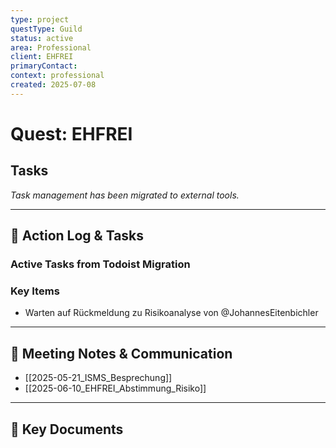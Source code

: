 ```yaml
---
type: project
questType: Guild
status: active
area: Professional
client: EHFREI
primaryContact: 
context: professional
created: 2025-07-08
---
```


# Quest: EHFREI

## Tasks

*Task management has been migrated to external tools.*

---

## 📝 Action Log & Tasks

### Active Tasks from Todoist Migration
### Key Items
- Warten auf Rückmeldung zu Risikoanalyse von @JohannesEitenbichler


---
## 💬 Meeting Notes & Communication
- [[2025-05-21_ISMS_Besprechung]]
- [[2025-06-10_EHFREI_Abstimmung_Risiko]]

---
## 📎 Key Documents
